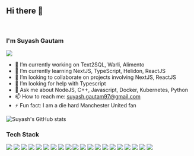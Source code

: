 ## Hi there 👋
<br>

### I'm Suyash Gautam

![](https://komarev.com/ghpvc/?username=suyashgautam&color=green)


- 🔭 I’m currently working on Text2SQL, Warli, Alimento 
- 🌱 I’m currently learning NextJS, TypeScript, Helidon, ReactJS
- 👯 I’m looking to collaborate on projects involving NextJS, ReactJS
- 🤔 I’m looking for help with Typescript
- 💬 Ask me about NodeJS, C++, Javascript, Docker, Kubernetes, Python
- 📫 How to reach me: suyash.gautam97@gmail.com
- ⚡ Fun fact: I am a die hard Manchester United fan

![Suyash's GitHub stats](https://github-readme-stats.vercel.app/api?username=suyashgautam&show_icons=true&theme=dracula)

### Tech Stack
<!-- BLOG-POST-LIST:START -->
<!-- BLOG-POST-LIST:END -->

<p align="left"><img src="https://img.shields.io/badge/Python-3776AB?style=for-the-badge&logo=python&logoColor=white"/> <img src="https://img.shields.io/badge/HTML-239120?style=for-the-badge&logo=html5&logoColor=white"/> <img src="https://img.shields.io/badge/CSS-239120?&style=for-the-badge&logo=css3&logoColor=white"/> <img src="https://img.shields.io/badge/JavaScript-F7DF1E?style=for-the-badge&logo=javascript&logoColor=black"/> <img src="https://img.shields.io/badge/C-00599C?style=for-the-badge&logo=c&logoColor=white"/> <img src="https://img.shields.io/badge/C%2B%2B-00599C?style=for-the-badge&logo=c%2B%2B&logoColor=white"/> <img src="https://img.shields.io/badge/Markdown-000000?style=for-the-badge&logo=markdown&logoColor=white"/> <img src="https://img.shields.io/badge/React-20232A?style=for-the-badge&logo=react&logoColor=61DAFB"/> <img src="https://img.shields.io/badge/Bootstrap-563D7C?style=for-the-badge&logo=bootstrap&logoColor=white"/> <img src="https://img.shields.io/badge/styled--components-DB7093?style=for-the-badge&logo=styled-components&logoColor=white"/> <img src="https://img.shields.io/badge/Material--UI-0081CB?style=for-the-badge&logo=material-ui&logoColor=white"/> <img src="https://img.shields.io/badge/React_Router-CA4245?style=for-the-badge&logo=react-router&logoColor=white"/> <img src="https://img.shields.io/badge/MySQL-00000F?style=for-the-badge&logo=mysql&logoColor=white"/> <img src="https://img.shields.io/badge/SQLite-07405E?style=for-the-badge&logo=sqlite&logoColor=white"/> <img src="https://img.shields.io/badge/Netlify-00C7B7?style=for-the-badge&logo=netlify&logoColor=white"/> <img src="https://img.shields.io/badge/Heroku-430098?style=for-the-badge&logo=heroku&logoColor=white"/>
<img src="https://img.shields.io/badge/vercel-%23000000.svg?style=for-the-badge&logo=vercel&logoColor=white" /> <img src="https://img.shields.io/badge/docker-%230db7ed.svg?style=for-the-badge&logo=docker&logoColor=white" /> <img src="https://img.shields.io/badge/kubernetes-%23326ce5.svg?style=for-the-badge&logo=kubernetes&logoColor=white" /> <img src="https://img.shields.io/badge/Oracle-F80000?style=for-the-badge&logo=oracle&logoColor=white" />
</p>

<!--

- 🔭 I’m currently working on Text2SQL, Warli, Alimento 
- 🌱 I’m currently learning NextJS, TypeScript, Helidon, ReactJS
- 👯 I’m looking to collaborate on projects involving NextJS
- 🤔 I’m looking for help with Typescript
- 💬 Ask me about NodeJS, C++, Javascript, Docker, Kubernetes
- 📫 How to reach me: suyash.gautam97@gmail.com
- 😄 Pronouns: ...
- ⚡ Fun fact: I am a former State Level Badminton Player
-->
